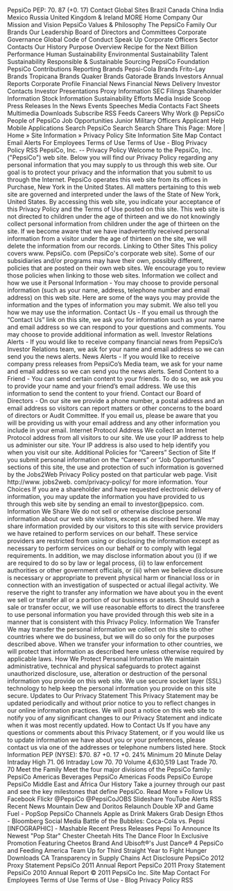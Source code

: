 PepsiCo PEP: 70. 87 (+0. 17) Contact Global Sites Brazil Canada China India Mexico Russia United Kingdom & Ireland MORE Home Company Our Mission and Vision PepsiCo Values & Philosophy The PepsiCo Family Our Brands Our Leadership Board of Directors and Committees Corporate Governance Global Code of Conduct Speak Up Corporate Officers Sector Contacts Our History Purpose Overview Recipe for the Next Billion Performance Human Sustainability Environmental Sustainability Talent Sustainability Responsible & Sustainable Sourcing PepsiCo Foundation PepsiCo Contributions Reporting Brands Pepsi-Cola Brands Frito-Lay Brands Tropicana Brands Quaker Brands Gatorade Brands Investors Annual Reports Corporate Profile Financial News Financial News Delivery Investor Contacts Investor Presentations Proxy Information SEC Filings Shareholder Information Stock Information Sustainability Efforts Media Inside Scoop Press Releases In the News Events Speeches Media Contacts Fact Sheets Multimedia Downloads Subscribe RSS Feeds Careers Why Work @ PepsiCo People of PepsiCo Job Opportunities Junior Military Officers Applicant Help Mobile Applications Search PepsiCo Search Search Share This Page: More | Home » Site Information » Privacy Policy Site Information Site Map Contact Email Alerts For Employees Terms of Use Terms of Use - Blog Privacy Policy RSS PepsiCo, Inc. -- Privacy Policy Welcome to the PepsiCo, Inc. ("PepsiCo") web site. Below you will find our Privacy Policy regarding any personal information that you may supply to us through this web site. Our goal is to protect your privacy and the information that you submit to us through the Internet. PepsiCo operates this web site from its offices in Purchase, New York in the United States. All matters pertaining to this web site are governed and interpreted under the laws of the State of New York, United States. By accessing this web site, you indicate your acceptance of this Privacy Policy and the Terms of Use posted on this site. This web site is not directed to children under the age of thirteen and we do not knowingly collect personal information from children under the age of thirteen on the site. If we become aware that we have inadvertently received personal information from a visitor under the age of thirteen on the site, we will delete the information from our records. Linking to Other Sites This policy covers www. PepsiCo. com (PepsiCo's corporate web site). Some of our subsidiaries and/or programs may have their own, possibly different, policies that are posted on their own web sites. We encourage you to review those policies when linking to those web sites. Information we collect and how we use it Personal Information - You may choose to provide personal information (such as your name, address, telephone number and email address) on this web site. Here are some of the ways you may provide the information and the types of information you may submit. We also tell you how we may use the information. Contact Us - If you email us through the “Contact Us” link on this site, we ask you for information such as your name and email address so we can respond to your questions and comments. You may choose to provide additional information as well. Investor Relations Alerts - If you would like to receive company financial news from PepsiCo’s Investor Relations team, we ask for your name and email address so we can send you the news alerts. News Alerts - If you would like to receive company press releases from PepsiCo’s Media team, we ask for your name and email address so we can send you the news alerts. Send Content to a Friend - You can send certain content to your friends. To do so, we ask you to provide your name and your friend’s email address. We use this information to send the content to your friend. Contact our Board of Directors - On our site we provide a phone number, a postal address and an email address so visitors can report matters or other concerns to the board of directors or Audit Committee. If you email us, please be aware that you will be providing us with your email address and any other information you include in your email. Internet Protocol Address We collect an Internet Protocol address from all visitors to our site. We use your IP address to help us administer our site. Your IP address is also used to help identify you when you visit our site. Additional Policies for “Careers” Section of Site If you submit personal information on the “Careers” or “Job Opportunities” sections of this site, the use and protection of such information is governed by the Jobs2Web Privacy Policy posted on that particular web page. Visit http://www. jobs2web. com/privacy-policy/ for more information. Your Choices If you are a shareholder and have requested electronic delivery of information, you may update the information you have provided to us through this web site by sending an email to investor@pepsico. com. Information We Share We do not sell or otherwise disclose personal information about our web site visitors, except as described here. We may share information provided by our visitors to this site with service providers we have retained to perform services on our behalf. These service providers are restricted from using or disclosing the information except as necessary to perform services on our behalf or to comply with legal requirements. In addition, we may disclose information about you (i) if we are required to do so by law or legal process, (ii) to law enforcement authorities or other government officials, or (iii) when we believe disclosure is necessary or appropriate to prevent physical harm or financial loss or in connection with an investigation of suspected or actual illegal activity. We reserve the right to transfer any information we have about you in the event we sell or transfer all or a portion of our business or assets. Should such a sale or transfer occur, we will use reasonable efforts to direct the transferee to use personal information you have provided through this web site in a manner that is consistent with this Privacy Policy. Information We Transfer We may transfer the personal information we collect on this site to other countries where we do business, but we will do so only for the purposes described above. When we transfer your information to other countries, we will protect that information as described here unless otherwise required by applicable laws. How We Protect Personal Information We maintain administrative, technical and physical safeguards to protect against unauthorized disclosure, use, alteration or destruction of the personal information you provide on this web site. We use secure socket layer (SSL) technology to help keep the personal information you provide on this site secure. Updates to Our Privacy Statement This Privacy Statement may be updated periodically and without prior notice to you to reflect changes in our online information practices. We will post a notice on this web site to notify you of any significant changes to our Privacy Statement and indicate when it was most recently updated. How to Contact Us If you have any questions or comments about this Privacy Statement, or if you would like us to update information we have about you or your preferences, please contact us via one of the addresses or telephone numbers listed here. Stock Information PEP (NYSE): $70. 87 +0. 17 +0. 24% Minimum 20 Minute Delay Intraday High 71. 06 Intraday Low 70. 70 Volume 4,630,519 Last Trade 70. 70 Meet the Family Meet the four major divisions of the PepsiCo family: PepsiCo Americas Beverages PepsiCo Americas Foods PepsiCo Europe PepsiCo Middle East and Africa Our History Take a journey through our past and see the key milestones that define PepsiCo. Read More » Follow Us Facebook Flickr @PepsiCo @PepsiCoJOBS Slideshare YouTube Alerts RSS Recent News Mountain Dew and Doritos Relaunch Double XP and Game Fuel - PopSop PepsiCo Channels Apple as Drink Makers Grab Design Ethos - Bloomberg Social Media Battle of the Bubbles: Coca-Cola vs. Pepsi \[INFOGRAPHIC\] - Mashable Recent Press Releases Pepsi To Announce Its Newest "Pop Star" Chester Cheetah Hits The Dance Floor In Exclusive Promotion Featuring Cheetos Brand And Ubisoft®'s Just Dance® 4 PepsiCo and Feeding America Team Up for Third Straight Year to Fight Hunger Downloads CA Transparency in Supply Chains Act Disclosure PepsiCo 2012 Proxy Statement PepsiCo 2011 Annual Report PepsiCo 2011 Proxy Statement PepsiCo 2010 Annual Report © 2011 PepsiCo Inc. Site Map Contact For Employees Terms of Use Terms of Use - Blog Privacy Policy RSS